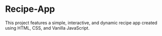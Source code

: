 # Recipe-App
This project features a simple, interactive, and dynamic recipe app created using HTML, CSS, and Vanilla JavaScript.
